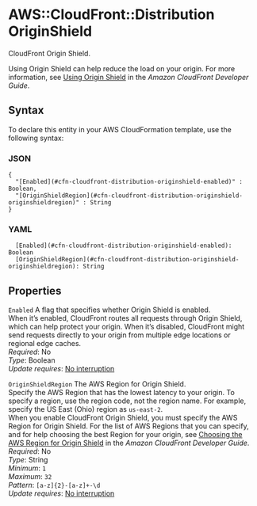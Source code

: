 # AWS::CloudFront::Distribution OriginShield<a name="aws-properties-cloudfront-distribution-originshield"></a>

CloudFront Origin Shield\.

Using Origin Shield can help reduce the load on your origin\. For more information, see [Using Origin Shield](https://docs.aws.amazon.com/AmazonCloudFront/latest/DeveloperGuide/origin-shield.html) in the *Amazon CloudFront Developer Guide*\.

## Syntax<a name="aws-properties-cloudfront-distribution-originshield-syntax"></a>

To declare this entity in your AWS CloudFormation template, use the following syntax:

### JSON<a name="aws-properties-cloudfront-distribution-originshield-syntax.json"></a>

```
{
  "[Enabled](#cfn-cloudfront-distribution-originshield-enabled)" : Boolean,
  "[OriginShieldRegion](#cfn-cloudfront-distribution-originshield-originshieldregion)" : String
}
```

### YAML<a name="aws-properties-cloudfront-distribution-originshield-syntax.yaml"></a>

```
  [Enabled](#cfn-cloudfront-distribution-originshield-enabled): Boolean
  [OriginShieldRegion](#cfn-cloudfront-distribution-originshield-originshieldregion): String
```

## Properties<a name="aws-properties-cloudfront-distribution-originshield-properties"></a>

`Enabled`  <a name="cfn-cloudfront-distribution-originshield-enabled"></a>
A flag that specifies whether Origin Shield is enabled\.  
When it’s enabled, CloudFront routes all requests through Origin Shield, which can help protect your origin\. When it’s disabled, CloudFront might send requests directly to your origin from multiple edge locations or regional edge caches\.  
*Required*: No  
*Type*: Boolean  
*Update requires*: [No interruption](https://docs.aws.amazon.com/AWSCloudFormation/latest/UserGuide/using-cfn-updating-stacks-update-behaviors.html#update-no-interrupt)

`OriginShieldRegion`  <a name="cfn-cloudfront-distribution-originshield-originshieldregion"></a>
The AWS Region for Origin Shield\.  
Specify the AWS Region that has the lowest latency to your origin\. To specify a region, use the region code, not the region name\. For example, specify the US East \(Ohio\) region as `us-east-2`\.  
When you enable CloudFront Origin Shield, you must specify the AWS Region for Origin Shield\. For the list of AWS Regions that you can specify, and for help choosing the best Region for your origin, see [Choosing the AWS Region for Origin Shield](https://docs.aws.amazon.com/AmazonCloudFront/latest/DeveloperGuide/origin-shield.html#choose-origin-shield-region) in the *Amazon CloudFront Developer Guide*\.  
*Required*: No  
*Type*: String  
*Minimum*: `1`  
*Maximum*: `32`  
*Pattern*: `[a-z]{2}-[a-z]+-\d`  
*Update requires*: [No interruption](https://docs.aws.amazon.com/AWSCloudFormation/latest/UserGuide/using-cfn-updating-stacks-update-behaviors.html#update-no-interrupt)
